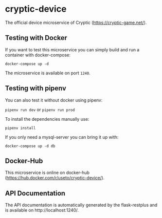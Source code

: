 cryptic-device
============

The official device microservice of Cryptic (https://cryptic-game.net/).

## Testing with Docker

If you want to test this microservice you can simply build and run a 
container with docker-compose:

`docker-compose up -d`

The microservice is available on port `1240`.

## Testing with pipenv

You can also test it without docker using pipenv:

`pipenv run dev` or `pipenv run prod`

To install the dependencies manually use:

`pipenv install`

If you only need a mysql-server you can bring it up with:

`docker-compose up -d db`

## Docker-Hub

This microservice is online on docker-hub (https://hub.docker.com/r/useto/cryptic-device/).

## API Documentation
The API documentation is automatically generated by the flask-restplus and is available on http://localhost:1240/.